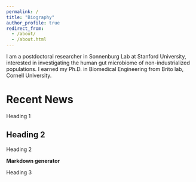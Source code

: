 ```yaml
---
permalink: /
title: "Biography"
author_profile: true
redirect_from: 
  - /about/
  - /about.html
---
```


I am a postdoctoral researcher in Sonnenburg Lab at Stanford University, interested in investigating the human gut microbiome of non-industrialized populations. I earned my Ph.D. in Biomedical Engineering from Brito lab, Cornell University.  

Recent News
======
Heading 1

Heading 2
------
Heading 2

**Markdown generator**

Heading 3
